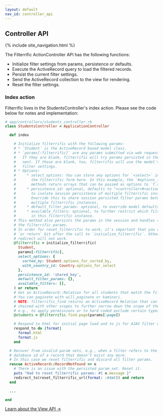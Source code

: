 ```yaml
---
layout: default
nav_id: controller_api
---
```


<div class="page-header">
  <h2>Controller API</h2>
</div>

{% include site_navigation.html %}

The Filterrific ActionController API has the following functions:

* Initialize filter settings from params, persistence or defaults.
* Execute the ActiveRecord query to load the filtered records.
* Persist the current filter settings.
* Send the ActiveRecord collection to the view for rendering.
* Reset the filter settings.



### Index action

Filterrific lives in the StudentsController's index action. Please see the code
below for notes and implementation:

```ruby
# app/controllers/students_controller.rb
class StudentsController < ApplicationController

  def index

    # Initialize filterrific with the following params:
    # * `Student` is the ActiveRecord based model class.
    # * `params[:filterrific]` are any params submitted via web request.
    #   If they are blank, filterrific will try params persisted in the session
    #   next. If those are blank, too, filterrific will use the model's default
    #   filter settings.
    # * Options:
    #     * select_options: You can store any options for `<select>` inputs in
    #       the filterrific form here. In this example, the `#options_for_...`
    #       methods return arrays that can be passed as options to `f.select`
    #     * persistence_id: optional, defaults to "<controller>#<action>" string
    #       to isolate session persistence of multiple filterrific instances.
    #       Override this to share session persisted filter params between
    #       multiple filterrific instances.
    #     * default_filter_params: optional, to override model defaults
    #     * available_filters: optional, to further restrict which filters are
    #       in this filterrific instance.
    # This method also persists the params in the session and handles resetting
    # the filterrific params.
    # In order for reset_filterrific to work, it's important that you add the
    # `or return` bit after the call to `initialize_filterrific`. Otherwise the
    # redirect will not work.
    @filterrific = initialize_filterrific(
      Student,
      params[:filterrific],
      select_options: {
        sorted_by: Student.options_for_sorted_by,
        with_country_id: Country.options_for_select
      },
      persistence_id: 'shared_key',
      default_filter_params: {},
      available_filters: [],
    ) or return
    # Get an ActiveRecord::Relation for all students that match the filter settings.
    # You can paginate with will_paginate or kaminari.
    # NOTE: filterrific_find returns an ActiveRecord Relation that can be
    # chained with other scopes to further narrow down the scope of the list,
    # e.g., to apply permissions or to hard coded exclude certain types of records.
    @students = @filterrific.find.page(params[:page])

    # Respond to html for initial page load and to js for AJAX filter updates.
    respond_to do |format|
      format.html
      format.js
    end

  # Recover from invalid param sets, e.g., when a filter refers to the
  # database id of a record that doesn’t exist any more.
  # In this case we reset filterrific and discard all filter params.
  rescue ActiveRecord::RecordNotFound => e
    # There is an issue with the persisted param_set. Reset it.
    puts "Had to reset filterrific params: #{ e.message }"
    redirect_to(reset_filterrific_url(format: :html)) and return
  end

  ...

end
```

<p>
  <a href="/pages/action_view_api.html" class='btn btn-success'>Learn about the View API &rarr;</a>
</p>

